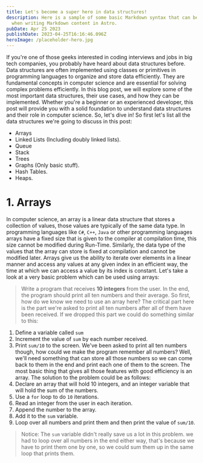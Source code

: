 ```yaml
---
title: Let's become a super hero in data structures!
description: Here is a sample of some basic Markdown syntax that can be used
  when writing Markdown content in Astro.
pubDate: Apr 25 2023
publishDate: 2023-04-25T16:16:46.096Z
heroImage: /placeholder-hero.jpg
---
```

If you're one of those geeks interested in coding interviews and jobs in big tech companies, you probably have heard about data structures before. Data structures are often implemented using classes or primitives in programming languages to organize and store data efficiently. They are fundamental concepts in computer science and are essential for solving complex problems efficiently. In this blog post, we will explore some of the most important data structures, their use cases, and how they can be implemented. Whether you're a beginner or an experienced developer, this post will provide you with a solid foundation to understand data structures and their role in computer science. So, let's dive in!
So first let's list all the data structures we're going to discuss in this post:
- Arrays
- Linked Lists (Including doubly linked lists).
- Queue
- Stack
- Trees
- Graphs (Only basic stuff).
- Hash Tables.
- Heaps.
# 1. Arrays
In computer science, an array is a linear data structure that stores a collection of values, those values are typically of the same data type. In programming languages like `C#`, `C++`, `Java` or other programming languages arrays have a fixed size that is given to the compiler at compilation time, this size cannot be modified during Run-Time. Similarly, the data type of the values that the array can store is fixed at compilation and cannot be modified later. Arrays give us the ability to iterate over elements in a linear manner and access any values at any given index in an efficient way, the time at which we can access a value by its index is constant.
 Let's take a look at a very basic problem which can be used using arrays:
> Write a program that receives **10 integers** from the user. In the end, the program should print all ten numbers and their average.
So first, how do we know we need to use an array here? The critical part here is the part we're asked to print all ten numbers after all of them have been received. If we dropped this part we could do something similar to this:
1. Define a variable called `sum`
2. Increment the value of `sum` by each number received.
3. Print `sum/10` to the screen.
We've been asked to print all ten numbers though, how could we make the program remember all numbers? Well, we'll need something that can store all those numbers so we can come back to them in the end and print each one of them to the screen.
The most basic thing that gives all those features with good efficiency is an array. The solution to the problem could be as follows:
1. Declare an array that will hold 10 integers, and an integer variable that will hold the sum of the numbers.
2. Use a `for` loop to do `10` iterations.
3. Read an integer from the user in each iteration.
4. Append the number to the array.
5. Add it to the `sum` variable.
6. Loop over all numbers and print them and then print the value of `sum/10`.
> Notice: The `sum` variable didn't really save us a lot in this problem. we had to loop over all numbers in the end either way, that's because we have to print them one by one, so we could sum them up in the same loop that prints them.
